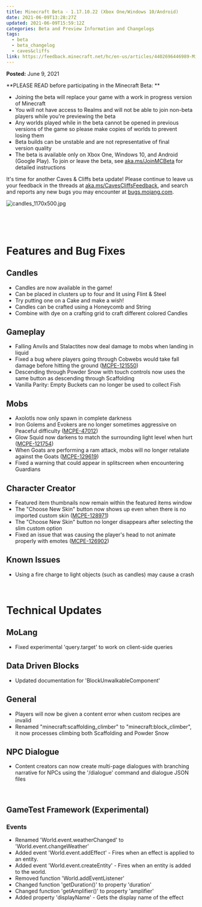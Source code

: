 ```yaml
---
title: Minecraft Beta - 1.17.10.22 (Xbox One/Windows 10/Android)
date: 2021-06-09T13:28:27Z
updated: 2021-06-09T15:59:12Z
categories: Beta and Preview Information and Changelogs
tags:
  - beta
  - beta_changelog
  - caves&cliffs
link: https://feedback.minecraft.net/hc/en-us/articles/4402696446989-Minecraft-Beta-1-17-10-22-Xbox-One-Windows-10-Android-
---
```


**Posted:** June 9, 2021

**PLEASE READ before participating in the Minecraft Beta: **

- Joining the beta will replace your game with a work in progress version of Minecraft 
- You will not have access to Realms and will not be able to join non-beta players while you're previewing the beta
- Any worlds played while in the beta cannot be opened in previous versions of the game so please make copies of worlds to prevent losing them 
- Beta builds can be unstable and are not representative of final version quality 
- The beta is available only on Xbox One, Windows 10, and Android (Google Play). To join or leave the beta, see [aka.ms/JoinMCBeta](https://aka.ms/JoinMCBeta) for detailed instructions

It's time for another Caves & Cliffs beta update! Please continue to leave us your feedback in the threads at [aka.ms/CavesCliffsFeedback](https://aka.ms/CavesCliffsFeedback), and search and reports any new bugs you may encounter at [bugs.mojang.com](https://bugs.mojang.com/).

![candles_1170x500.jpg](https://feedback.minecraft.net/hc/article_attachments/4402703422477/candles_1170x500.jpg)

 

 

# **Features and Bug Fixes**

## **Candles**

- Candles are now available in the game!
- Can be placed in clusters up to four and lit using Flint & Steel
- Try putting one on a Cake and make a wish!
- Candles can be crafted using a Honeycomb and String
- Combine with dye on a crafting grid to craft different colored Candles

## **Gameplay**

- Falling Anvils and Stalactites now deal damage to mobs when landing in liquid
- Fixed a bug where players going through Cobwebs would take fall damage before hitting the ground ([MCPE-121550](https://bugs.mojang.com/browse/MCPE-121550))
- Descending through Powder Snow with touch controls now uses the same button as descending through Scaffolding
- Vanilla Parity: Empty Buckets can no longer be used to collect Fish

## **Mobs**

- Axolotls now only spawn in complete darkness
- Iron Golems and Evokers are no longer sometimes aggressive on Peaceful difficulty ([MCPE-47012](https://bugs.mojang.com/browse/MCPE-47012))
- Glow Squid now darkens to match the surrounding light level when hurt ([MCPE-121754](https://bugs.mojang.com/browse/MCPE-121754))
- When Goats are performing a ram attack, mobs will no longer retaliate against the Goats ([MCPE-129619](https://bugs.mojang.com/browse/MCPE-129619))
- Fixed a warning that could appear in splitscreen when encountering Guardians

## **Character Creator**

- Featured item thumbnails now remain within the featured items window
- The "Choose New Skin" button now shows up even when there is no imported custom skin ([MCPE-128971](https://bugs.mojang.com/browse/MCPE-128971))
- The "Choose New Skin" button no longer disappears after selecting the slim custom option
- Fixed an issue that was causing the player's head to not animate properly with emotes ([MCPE-126902](https://bugs.mojang.com/browse/MCPE-126902))

## **Known Issues**

- Using a fire charge to light objects (such as candles) may cause a crash

 

# **Technical Updates**

## **MoLang**

- Fixed experimental 'query.target' to work on client-side queries

## **Data Driven Blocks**

- Updated documentation for 'BlockUnwalkableComponent'

## **General**

- Players will now be given a content error when custom recipes are invalid
- Renamed "minecraft:scaffolding_climber" to "minecraft:block_climber", it now processes climbing both Scaffolding and Powder Snow

## **NPC Dialogue**

- Content creators can now create multi-page dialogues with branching narrative for NPCs using the '/dialogue' command and dialogue JSON files

 

## **GameTest Framework (Experimental)**

### **Events**

- Renamed 'World.event.weatherChanged' to 'World.event.changeWeather'
- Added event 'World.event.addEffect' - Fires when an effect is applied to an entity.
- Added event 'World.event.createEntity' - Fires when an entity is added to the world.
- Removed function 'World.addEventListener'
- Changed function 'getDuration()' to property 'duration'
- Changed function 'getAmplifier()' to property 'amplifier'
- Added property 'displayName' - Gets the display name of the effect
